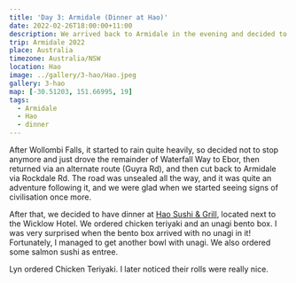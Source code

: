 ```yaml
---
title: 'Day 3: Armidale (Dinner at Hao)'
date: 2022-02-26T18:00:00+11:00
description: We arrived back to Armidale in the evening and decided to have dinner at a Japanese restaurant.
trip: Armidale 2022
place: Australia
timezone: Australia/NSW
location: Hao
image: ../gallery/3-hao/Hao.jpeg
gallery: 3-hao
map: [-30.51203, 151.66995, 19]
tags:
  - Armidale
  - Hao
  - dinner
---
```


After Wollombi Falls, it started to rain quite heavily, so decided not to stop anymore and just drove the remainder of Waterfall Way to Ebor, then returned via an alternate route (Guyra Rd), and then cut back to Armidale via Rockdale Rd. The road was unsealed all the way, and it was quite an adventure following it, and we were glad when we started seeing signs of civilisation once more.

After that, we decided to have dinner at [Hao Sushi & Grill](https://www.haosushiandgrill.com/), located next to the Wicklow Hotel. We ordered chicken teriyaki and an unagi bento box. I was very surprised when the bento box arrived with no unagi in it! Fortunately, I managed to get another bowl with unagi. We also ordered some salmon sushi as entree.

Lyn ordered Chicken Teriyaki. I later noticed their rolls were really nice.
